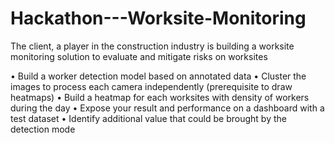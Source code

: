 # Hackathon---Worksite-Monitoring

The client, a player in the construction industry is building a worksite monitoring solution to evaluate and mitigate risks on worksites

• Build a worker detection model based on annotated data
• Cluster the images to process each camera independently (prerequisite to draw heatmaps)
• Build a heatmap for each worksites with density of workers during the day
• Expose your result and performance on a dashboard with a test dataset
• Identify additional value that could be brought by the detection mode
